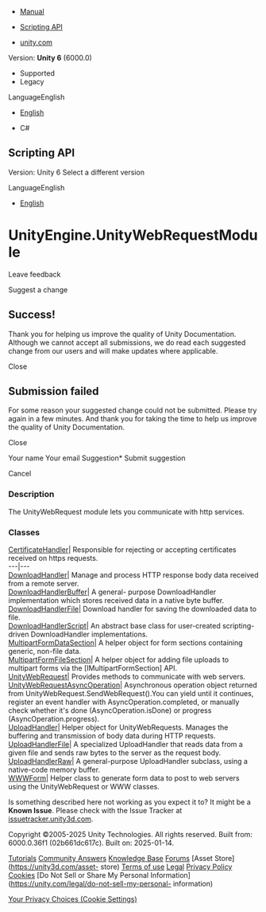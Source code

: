 [ ]()

  * [Manual](../Manual/index.html)
  * [Scripting API](../ScriptReference/index.html)

  * [unity.com](https://unity.com/)

Version: **Unity 6** (6000.0)

  * Supported
  * Legacy

LanguageEnglish

  * [English]()

  * C#

[ ](https://docs.unity3d.com)

## Scripting API

Version: Unity 6 Select a different version

LanguageEnglish

  * [English]()

# UnityEngine.UnityWebRequestModule

Leave feedback

Suggest a change

## Success!

Thank you for helping us improve the quality of Unity Documentation. Although
we cannot accept all submissions, we do read each suggested change from our
users and will make updates where applicable.

Close

## Submission failed

For some reason your suggested change could not be submitted. Please <a>try
again</a> in a few minutes. And thank you for taking the time to help us
improve the quality of Unity Documentation.

Close

Your name Your email Suggestion* Submit suggestion

Cancel

[ ]()

### Description

The UnityWebRequest module lets you communicate with http services.

### Classes

[CertificateHandler](Networking.CertificateHandler.html)| Responsible for
rejecting or accepting certificates received on https requests.  
---|---  
[DownloadHandler](Networking.DownloadHandler.html)| Manage and process HTTP
response body data received from a remote server.  
[DownloadHandlerBuffer](Networking.DownloadHandlerBuffer.html)| A general-
purpose DownloadHandler implementation which stores received data in a native
byte buffer.  
[DownloadHandlerFile](Networking.DownloadHandlerFile.html)| Download handler
for saving the downloaded data to file.  
[DownloadHandlerScript](Networking.DownloadHandlerScript.html)| An abstract
base class for user-created scripting-driven DownloadHandler implementations.  
[MultipartFormDataSection](Networking.MultipartFormDataSection.html)| A helper
object for form sections containing generic, non-file data.  
[MultipartFormFileSection](Networking.MultipartFormFileSection.html)| A helper
object for adding file uploads to multipart forms via the
[IMultipartFormSection] API.  
[UnityWebRequest](Networking.UnityWebRequest.html)| Provides methods to
communicate with web servers.  
[UnityWebRequestAsyncOperation](Networking.UnityWebRequestAsyncOperation.html)|
Asynchronous operation object returned from
UnityWebRequest.SendWebRequest().You can yield until it continues, register an
event handler with AsyncOperation.completed, or manually check whether it's
done (AsyncOperation.isDone) or progress (AsyncOperation.progress).  
[UploadHandler](Networking.UploadHandler.html)| Helper object for
UnityWebRequests. Manages the buffering and transmission of body data during
HTTP requests.  
[UploadHandlerFile](Networking.UploadHandlerFile.html)| A specialized
UploadHandler that reads data from a given file and sends raw bytes to the
server as the request body.  
[UploadHandlerRaw](Networking.UploadHandlerRaw.html)| A general-purpose
UploadHandler subclass, using a native-code memory buffer.  
[WWWForm](WWWForm.html)| Helper class to generate form data to post to web
servers using the UnityWebRequest or WWW classes.  
  
Is something described here not working as you expect it to? It might be a
**Known Issue**. Please check with the Issue Tracker at
[issuetracker.unity3d.com](https://issuetracker.unity3d.com).

Copyright ©2005-2025 Unity Technologies. All rights reserved. Built from:
6000.0.36f1 (02b661dc617c). Built on: 2025-01-14.

[Tutorials](https://unity3d.com/learn) [Community
Answers](https://answers.unity3d.com) [Knowledge
Base](https://support.unity3d.com/hc/en-us)
[Forums](https://forum.unity3d.com) [Asset Store](https://unity3d.com/asset-
store) [Terms of use](https://docs.unity3d.com/Manual/TermsOfUse.html)
[Legal](https://unity.com/legal) [Privacy
Policy](https://unity.com/legal/privacy-policy)
[Cookies](https://unity.com/legal/cookie-policy) [Do Not Sell or Share My
Personal Information](https://unity.com/legal/do-not-sell-my-personal-
information)

[Your Privacy Choices (Cookie Settings)](javascript:void\(0\);)

